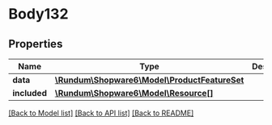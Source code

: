 # Body132

## Properties
Name | Type | Description | Notes
------------ | ------------- | ------------- | -------------
**data** | [**\Rundum\Shopware6\Model\ProductFeatureSet**](ProductFeatureSet.md) |  | [optional] 
**included** | [**\Rundum\Shopware6\Model\Resource[]**](Resource.md) |  | [optional] 

[[Back to Model list]](../../README.md#documentation-for-models) [[Back to API list]](../../README.md#documentation-for-api-endpoints) [[Back to README]](../../README.md)

